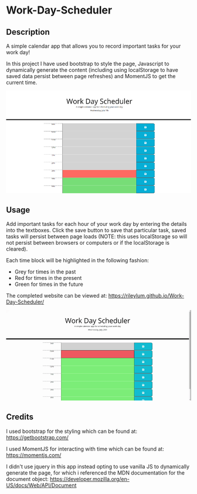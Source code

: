 # Work-Day-Scheduler

## Description

A simple calendar app that allows you to record important tasks for your work day!

In this project I have used bootstrap to style the page, Javascript to dynamically generate the content (including using localStorage to have saved data persist between page refreshes) and MomentJS to get the current time.

![The webpage includes a header with the current time and a set of rows depicting tasks for each hour of the work day](./assets/img/WebsiteScreengrab.png)

## Usage

Add important tasks for each hour of your work day by entering the details into the textboxes. Click the save button to save that particular task, saved tasks will persist between page loads (NOTE: this uses localStorage so will not persist between browsers or computers or if the localStorage is cleared).

Each time block will be highlighted in the following fashion: 
- Grey for times in the past
- Red for times in the present
- Green for times in the future

The completed website can be viewed at: https://rileylum.github.io/Work-Day-Scheduler/

![An animation showing the use of the webapp, adding tasks for each hour.](./assets/img/WebsiteAnimation.gif)

## Credits

I used bootstrap for the styling which can be found at: https://getbootstrap.com/

I used MomentJS for interacting with time which can be found at: https://momentjs.com/

I didn't use jquery in this app instead opting to use vanilla JS to dynamically generate the page, for which i referenced the MDN documentation for the document object: https://developer.mozilla.org/en-US/docs/Web/API/Document
